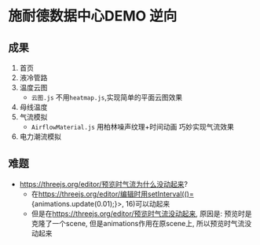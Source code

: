 # 施耐德数据中心DEMO 逆向

## 成果

1. 首页
2. 液冷管路
    <!-- - 管的流动效果 -->
    <!-- 点`管路巡检`的流动效果 -->
3. 温度云图
    - `云图.js` 不用`heatmap.js`,实现简单的平面云图效果
4. 母线温度
    <!-- - 母线上的温度效果 -->
5. 气流模拟
    - `AirflowMaterial.js` 用柏林噪声纹理+时间动画 巧妙实现气流效果
    <!-- - `微压差：5 Pa`是怎么显示出来的? -->
6. 电力潮流模拟
    <!-- - 电流是怎么显示出来的? -->

## 难题

- <https://threejs.org/editor/预览时气流为什么没动起来>?
  - 在<https://threejs.org/editor/编辑时用setInterval(()=>{animations.update(0.01);}>, 16)可以动起来
  - 但是在<https://threejs.org/editor/预览时气流没动起来>, 原因是: 预览时是克隆了一个scene, 但是animations作用在原scene上, 所以预览时气流没动起来
